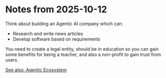 # Notes from 2025-10-12

Think about building an Agentic AI company which can:

- Research and write news articles
- Develop software based on requirements

You need to create a legal entity, should be in education so you can gain some benefits for being a teacher, and also a non-profit to gain trust from users.

[See also: Agentic Ecosystem](../../Projects/agentic_ecosystem.md)
